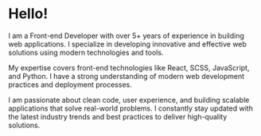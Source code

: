 # Hello!

I am a Front-end Developer with over 5+ years of experience in building web applications. I specialize in developing innovative and effective web solutions using modern technologies and tools.

My expertise covers front-end technologies like React, SCSS, JavaScript, and Python. I have a strong understanding of modern web development practices and deployment processes.

I am passionate about clean code, user experience, and building scalable applications that solve real-world problems. I constantly stay updated with the latest industry trends and best practices to deliver high-quality solutions.
